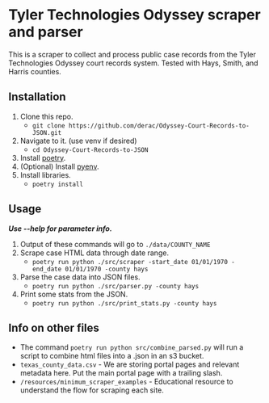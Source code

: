 # Tyler Technologies Odyssey scraper and parser

This is a scraper to collect and process public case records from the Tyler Technologies Odyssey court records system. Tested with Hays, Smith, and Harris counties.

## Installation

1. Clone this repo.
   - `git clone https://github.com/derac/Odyssey-Court-Records-to-JSON.git`
1. Navigate to it. (use venv if desired)
   - `cd Odyssey-Court-Records-to-JSON`
1. Install [poetry](https://python-poetry.org/docs/#installation).
1. (Optional) Install [pyenv](https://github.com/pyenv/pyenv#installation).
1. Install libraries.
   - `poetry install`

## Usage

_**Use --help for parameter info.**_

1. Output of these commands will go to `./data/COUNTY_NAME`
1. Scrape case HTML data through date range.
   - `poetry run python ./src/scraper -start_date 01/01/1970 -end_date 01/01/1970 -county hays`
1. Parse the case data into JSON files.
   - `poetry run python ./src/parser.py -county hays`
1. Print some stats from the JSON.
   - `poetry run python ./src/print_stats.py -county hays`

## Info on other files

- The command `poetry run python src/combine_parsed.py` will run a script to combine html files into a .json in an s3 bucket.
- `texas_county_data.csv` - We are storing portal pages and relevant metadata here. Put the main portal page with a trailing slash.
- `/resources/minimum_scraper_examples` - Educational resource to understand the flow for scraping each site.
